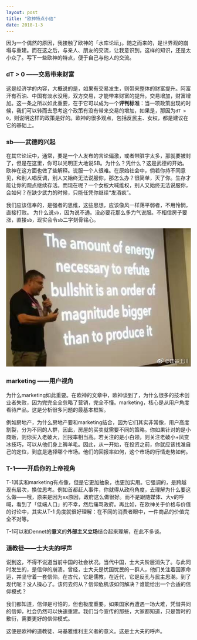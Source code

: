```yaml
---
layout: post
title: "欧神特点小结"
date: 2018-1-3
---
```

因为一个偶然的原因，我接触了欧神的「水库论坛」。随之而来的，是世界观的崩塌与重建。而在这之后，与亲人、朋友的交流，让我意识到，这样的知识，还是太小众了。写下一些欧神的特点，便于自己与他人的交流。

### dT > 0 ——交易带来财富

这是经济学的内容，大概说的是，如果有交易发生，则带来整体的财富提升。阿富汗有石油、中国有淡水没用，双方交易，才能带来财富的提升。交易增加，财富增加。这一条之所以如此重要，在于它可以成为一个**评判标准**：当一项政策出现的时候，我们可以转而去思考这个政策有没有带来交易的增加，如果是，那因为`dT > 0`，则说明这样的政策是好的。欧神的很多观点，包括反民主、女权，都是建议在它的基础上。

### sb——武德的兴起
在其它论坛中，通常，要是一个人发布的言论偏激，或者带脏字太多，那就要被封了，但是在这里，你可以光明正大地说SB。为什么？凭什么？这是武德的开始。欧神在这方面也做了些解释。说服一个人很难。在原始社会中，倘若你持不同意见，和别人唱反调，别人又始终无法说服你，那怎么办？很简单，灭了你。生存才能让你的观点继续存活。而现在呢？一个女权大喊维权，别人又始终无法说服你，会如何？在缺少武力的时候，只能任凭你继续“发酒疯”。

我们应该信奉的，是强者的思维，这些思想，应该像风一样荡平弱者，不用怜悯，直接打败。
为什么说`sb`，因为说不通。没必要花那么多力气说服。不相信房子要涨，直接`sb`，现实会令`sb`二字刻骨铭心。

![](https://github.com/terrificjhony/image_store/blob/master/bullshit.jpg?raw=true)

###  marketing ——用户视角
为什么marketing如此重要。在欧神的文章中，欧神谈到了，为什么很多的技术创业者失败，因为完完全全忽略了营销，完全不懂。marketing，核心是从用户角度看待产品。这是分析很多问题的最基本框架。

例如房地产，为什么房地产要和marketing结合，因为它们其实非常像，用户高度割裂，分为不同的人群，因此，房屋的买卖就需要不同的策略。你如果针对的是小商贩，则你买入老破大，回报率相当高。若关注的是小白领，则关注老破小+凤变冰技巧，可以从他们身上褥羊毛。因此，从一开始，在投资之前，你就应该找准自己的定位，到底是选择哪个市场。他们的回报率如何，这个市场的行情走势如何。

###  T-1——开启你的上帝视角
T-1其实和marketing有点像，但是它更加抽象，也更加实用。它强调的，是跨越现有层次，换位思考。例如首都赶人事件，你就得从政府角度，去理解为什么要这么做——哦，原来是因为xx原因，政府这么做很好。而不是跟随媒体、大v的呼喊，看到了「低端人口」的不幸，然后痛骂政府。再比如，在欧神关于价格与价值的讨论中，其实从T-1 角度就很好理解：在不同的消费者眼中，一件商品的价值完全不对等。

T-1可以和Dennet的**意义**的**外部主义立场**结合起来理解，在此不多谈。

### 道教徒——士大夫的呼声
说到这，不得不说道当前中国的社会状况。当代中国，士大夫阶层消失了。与此同时发生的，是信仰的崩溃。曾经，士大夫是忧国忧民的一群人，他们关注着国家命运，并坚守着一套信仰。在古代，它是儒教，在近代，它是反孔与民主思潮。到了现代呢？没人操心了。该何去何从？信仰危机该如何解决？谁能给出一个合适的信仰模式？

我们都知道，信仰是可怕的，但也极度重要。如果国家再遭遇一场大难，凭借共同的信仰，社会仍然可以快速重建。我们当今宣传的那些，大家都知道，只是暂时的敷衍，需要更好的信仰模式。

这便是欧神的道教徒、马基雅维利主义者的意义。这是士大夫的呼声。